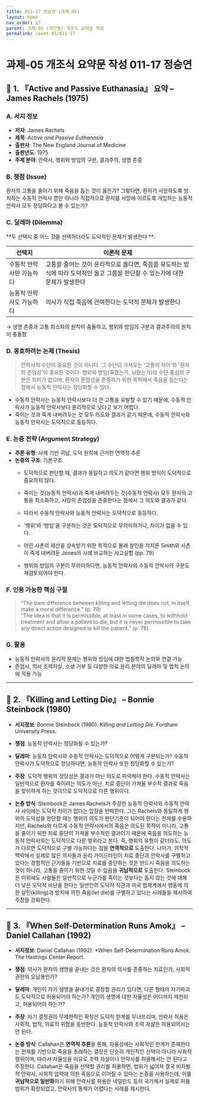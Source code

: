 ```yaml
---
title: 011-17 정승연 (과제-05)
layout: home
nav_order: 17
parent: 과제-05 (개인별) 개조식 요약문 작성
permalink: /asmt-05/011-17
---
```


# 과제-05 개조식 요약문 작성 011-17 정승연

## 📘 1. 『Active and Passive Euthanasia』 요약 – James Rachels (1975)

### A. 서지 정보  
- **저자**: James Rachels 
- **제목**: *Active and Passive Euthanasia*  
- **출판사**: The New England Journal of Medicine 
- **출판년도**: 1975
- **주제 분야**: 안락사, 행위와 방임의 구분, 결과주의, 생명 존중


### B. 쟁점 (Issue)  
환자의 고통을 줄이기 위해 죽음을 돕는 것이 옳은가? 그렇다면, 환자가 사망하도록 방치하는 수동적 안락사 뿐만 아니라 직접적으로 환자를 사망에 이르도록 개입하는 능동적 안락사 모두 정당하다고 볼 수 있는가?

### C. 딜레마 (Dilemma)  
**두 선택지 중 어느 것을 선택하더라도 도덕적인 문제가 발생한다 **:

| 선택지 | 이론적 문제 |
|--------|-------------|
| 수동적 안락사만 가능하다 | 고통을 줄이는 것이 윤리적으로 옳다면, 죽음을 유도하는 방식에 따라 도덕적인 옳고 그름을 판단할 수 있는가에 대한 문제가 발생한다|
| 능동적 안락사도 가능하다 | 의사가 직접 죽음에 관여한다는 도덕적 문제가 발생한다 |

→ 생명 존중과 고통 최소화의 원칙이 충돌하고, 행위와 방임의 구분과 결과주의의 원칙이 충돌함 

### D. 옹호하려는 논제 (Thesis)  
> 안락사의 수단이 중요한 것이 아니다. 그 수단이 가져오는 '고통의 차이'와 '환자의 존엄성'이 중요한 것이다. 행위와 방임(죽였는가, 놔뒀는가)의 수단 중심의 구분은 의미가 없으며, 환자의 존엄성을 존중하기 위한 목적에서 죽음을 돕는다는 점에서 능동적 안락사는 정당화할 수 있다. 

- 수동적 안락사는 능동적 안락사보다 더 큰 고통을 유발할 수 있기 때문에, 수동적 안락사가 능동적 안락사보다 윤리적으로 낫다고 보기 어렵다. 
- 죽이는 것과 죽게 내버려두는 것 모두 의도와 결과가 같기 때문에, 수동적 안락사와 능동적 안락사는 도덕적으로 동등하다. 

### E. 논증 전략 (Argument Strategy)  
- **추론 유형**: 사례 기반 귀납, 도덕 원칙에 근거한 연역적 추론 
- **논증의 구조**:
  기본구조
  - 도덕적으로 판단할 때, 결과가 동일하고 의도가 같다면 행위 방식이 도덕적으로 중요하지 않다. 
   - 죽이는 것(능동적 안락사)과 죽게 내버려두는 것(수동적 안락사) 모두 환자의 고통을 최소화하고, 사망의 존엄성을 존중한다는 점에서 그 의도와 결과가 같다. 
   - 따라서 수동적 안락사와 능동적 안락사는 도덕적으로 동등하다.

  - '행위'와 '방임'을 구분하는 것은 도덕적으로 무의미하거나, 차이가 없을 수 있다.  
  - 어린 사촌의 재산을 상속받기 위한 목적으로 몰래 살인을 저지른 Smith와 사촌이 죽게 내버려둔 Jones의 사례 비교하는 사고실험 (pp. 79)  
  - 행위와 방임의 구분이 무의미하다면, 능동적 안락사와 수동적 안락사의 구분도 재검토되어야 한다.


### F. 인용 가능한 핵심 구절
> “The bare difference between killing and letting die does not, in itself, make a moral difference.” (p. 79)  
> “The idea is that it is permissible, at least in some cases, to withhold treatment and allow a patient to die, but it is never permissible to take any direct action designed to kill the patient.” (p. 78)


### G. 활용
- 능동적 안락사의 윤리적 문제는 행위와 방임에 대한 법철학적 논의와 연결 가능
- 존엄사, 의사 조력자살, 소생 거부 등 다양한 의료 윤리 분야의 딜레마 및 법적 논의에 적용 가능

---

## 📘 2. 『Killing and Letting Die』 – Bonnie Steinbock (1980)

- **서지정보**: Bonnie Steinbock (1980). *Killing and Letting Die*. Fordham University Press.

- **쟁점**: 능동적 안락사는 정당화될 수 있는가? 
- **딜레마**: 능동적 안락사와 수동적 안락사는 도덕적으로 어떻게 구분되는가? 수동적 안락사가 도덕적으로 정당하다면, 능동적 안락사 또한 정당화할 수 있는가? 
- **주장**: 도덕적 행위의 정당성은 결과가 아닌 의도로 파악해야 한다. 수동적 안락사는 일반적으로 환자를 죽이려는 의도가 아닌, 치료 중단이 가져올 부수적 결과로 죽음을 맞이하게 하는 것이므로 도덕적으로 다른 행위이다. 
- **논증 방식**: Steinbock은 James Rachels가 주장한 능동적 안락사와 수동적 안락사 사이에는 도덕적 차이가 없다는 입장을 반박한다. 그는 Rachels와 동일하게 행위의 도덕성을 판단할 때는 행위의 의도가 판단기준이 되어야 한다는 전제를 수용하지만, Rachels와 다르게 수동적 안락사에서의 죽음은 의도된 목적이 아니라, 고통을 줄이기 위한 치료 중단이 가져올 부수적인 결과이기 때문에 죽음을 의도하는 능동적 안락사와는 도덕적으로 다른 행위라고 본다. 즉, 행위의 유형이 같더라도, 의도가 다르면 도덕적으로 구별 가능하다는 점을 **연역적으로** 도출한다. 나아가, 의학적 맥락에서 실제로 많은 의사들과 윤리 가이드라인이 치료 중단과 안락사를 구별하고 있다는 경험적인 근거들을 기반으로 치료를 중단하는 것은 반드시 죽음을 의도하는 것이 아니라, 고통을 줄이기 위한 것일 수 있음을 **귀납적으로** 도출한다. Steinbock은 이외에도 사람들은 일반적으로 누군가를 죽이는 것보다는 돕지 않는 것에 대해 더 낮은 도덕적 비난을 한다는 일반인의 도덕적 직관과 미국 법체계에서 행동에 의한 살인(killing)과 방치에 의한 죽음(let die)를 구별하고 있다는 사례들을 제시하여 주장을 강화한다. 

---

## 📘 3. 『When Self-Determination Runs Amok』 – Daniel Callahan (1992)

- **서지정보**: Daniel Callahan (1992). *When Self-Determination Runs Amok. The Hastings Center Report.

- **쟁점**: 의사가 환자의 생명을 끝내는 것은 환자의 의사를 존중하는 치료인가, 사회적 권한의 오남용인가? 
- **딜레마**: 개인이 자기 생명을 끝내기로 결정할 권리가 있다면, 다른 형태의 자기파괴도 도덕적으로 허용되어야 하는가? 개인의 생명에 대한 자율성은 어디까지 제한되고, 허용되어야 하는가? 
- **주장**: 자기 결정권의 무제한적인 확장은 도덕적 한계를 무너뜨리며, 안락사 허용은 사회적, 법적, 의료적 위험을 동반한다. 능동적 안락사와 조력 자살은 허용되어서는 안 된다. 
- **논증 방식**: Callahan은 **연역적 추론**을 통해, 자율성에는 사회적인 한계가 존재한다는 전제를 기반으로 죽음을 초래하는 결정은 단순히 개인적인 선택이 아니라 사회적 행위이며, 따라서 자율성을 이유로 조력 자살이나 안락사를 허용해서는 안 된다고 주장한다. Callahan은 죽음을 선택할 권리를 허용하면, 범위가 넓어져 결국 비자발적 안락사, 사회적 압력에 의한 죽음으로 이어질 수 있다는 논증을 사용하는데, 이를 **귀납적으로 일반화**하기 위해 안락사를 허용한 네덜란드 등의 국가에서 실제로 허용 범위가 확장되었고, 안락사의 통제가 어렵다는 사례를 제시한다. 